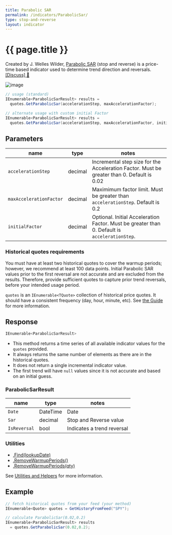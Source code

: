 ```yaml
---
title: Parabolic SAR
permalink: /indicators/ParabolicSar/
type: stop-and-reverse
layout: indicator
---
```


# {{ page.title }}

Created by J. Welles Wilder, [Parabolic SAR](https://en.wikipedia.org/wiki/Parabolic_SAR) (stop and reverse) is a price-time based indicator used to determine trend direction and reversals.
[[Discuss] :speech_balloon:]({{site.github.repository_url}}/discussions/245 "Community discussion about this indicator")

![image]({{site.baseurl}}/assets/charts/ParabolicSar.png)

```csharp
// usage (standard)
IEnumerable<ParabolicSarResult> results =
  quotes.GetParabolicSar(accelerationStep, maxAccelerationFactor);

// alternate usage with custom initial Factor
IEnumerable<ParabolicSarResult> results =
  quotes.GetParabolicSar(accelerationStep, maxAccelerationFactor, initialFactor);
```

## Parameters

| name | type | notes
| -- |-- |--
| `accelerationStep` | decimal | Incremental step size for the Acceleration Factor.  Must be greater than 0.  Default is 0.02
| `maxAccelerationFactor` | decimal | Maximimum factor limit.  Must be greater than `accelerationStep`.  Default is 0.2
| `initialFactor` | decimal | Optional.  Initial Acceleration Factor.  Must be greater than 0.  Default is `accelerationStep`.

### Historical quotes requirements

You must have at least two historical quotes to cover the warmup periods; however, we recommend at least 100 data points.  Initial Parabolic SAR values prior to the first reversal are not accurate and are excluded from the results.  Therefore, provide sufficient quotes to capture prior trend reversals, before your intended usage period.

`quotes` is an `IEnumerable<TQuote>` collection of historical price quotes.  It should have a consistent frequency (day, hour, minute, etc).  See [the Guide]({{site.baseurl}}/guide/#historical-quotes) for more information.

## Response

```csharp
IEnumerable<ParabolicSarResult>
```

- This method returns a time series of all available indicator values for the `quotes` provided.
- It always returns the same number of elements as there are in the historical quotes.
- It does not return a single incremental indicator value.
- The first trend will have `null` values since it is not accurate and based on an initial guess.

### ParabolicSarResult

| name | type | notes
| -- |-- |--
| `Date` | DateTime | Date
| `Sar` | decimal | Stop and Reverse value
| `IsReversal` | bool | Indicates a trend reversal

### Utilities

- [.Find(lookupDate)]({{site.baseurl}}/utilities#find-indicator-result-by-date)
- [.RemoveWarmupPeriods()]({{site.baseurl}}/utilities#remove-warmup-periods)
- [.RemoveWarmupPeriods(qty)]({{site.baseurl}}/utilities#remove-warmup-periods)

See [Utilities and Helpers]({{site.baseurl}}/utilities#utilities-for-indicator-results) for more information.

## Example

```csharp
// fetch historical quotes from your feed (your method)
IEnumerable<Quote> quotes = GetHistoryFromFeed("SPY");

// calculate ParabolicSar(0.02,0.2)
IEnumerable<ParabolicSarResult> results
  = quotes.GetParabolicSar(0.02,0.2);
```
